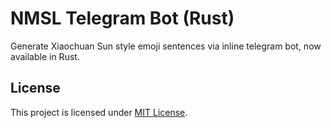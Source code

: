 # NMSL Telegram Bot (Rust)

Generate Xiaochuan Sun style emoji sentences via inline telegram bot, now available in Rust.

## License

This project is licensed under [MIT License](LICENSE).